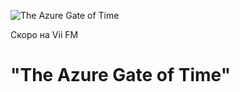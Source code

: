 ![The Azure Gate of Time](https://viifm.art/data/image/353425643654364456___.jpg)

Скоро на Vii FM

# "The Azure Gate of Time"

<!---
[![The Azure Gate of Time](https://viifm.art/data/image/f994ed8bd117be0a149363d45ca190d2.jpg)](https://t.me/viifm_lux/475)

Вышел сборник на Vii FM 

# ["The Azure Gate of Time"](https://t.me/viifm_lux/475)

---

- ### Thomas J. Curran
  Enchanted Forest

- ### Tartalo Music
  Journey Through the Highlands

- ### Riikka
  Sinuun Jäin

- ### James Newton Howard
  Fairy Dance

- ### Fox Amoore
  The Voice of Sinnah

- ### Celestial Aeon Project
  Misty Mountains

- ### Caroline Lavelle
  Moorlough Shore

- ### Ari Pulkkinen
  The Redwood Forest

- ### Bonnie Grace
  A Celtic Blessing

- ### Christoffer Moe Ditlevsen
  Far Over the Highlands
-->

